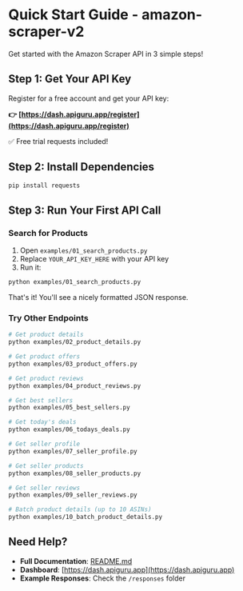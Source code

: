 # Quick Start Guide - amazon-scraper-v2

Get started with the Amazon Scraper API in 3 simple steps!

## Step 1: Get Your API Key

Register for a free account and get your API key:

**👉 [https://dash.apiguru.app/register](https://dash.apiguru.app/register)**

✅ Free trial requests included!

## Step 2: Install Dependencies

```bash
pip install requests
```

## Step 3: Run Your First API Call

### Search for Products

1. Open `examples/01_search_products.py`
2. Replace `YOUR_API_KEY_HERE` with your API key
3. Run it:

```bash
python examples/01_search_products.py
```

That's it! You'll see a nicely formatted JSON response.

### Try Other Endpoints

```bash
# Get product details
python examples/02_product_details.py

# Get product offers
python examples/03_product_offers.py

# Get product reviews
python examples/04_product_reviews.py

# Get best sellers
python examples/05_best_sellers.py

# Get today's deals
python examples/06_todays_deals.py

# Get seller profile
python examples/07_seller_profile.py

# Get seller products
python examples/08_seller_products.py

# Get seller reviews
python examples/09_seller_reviews.py

# Batch product details (up to 10 ASINs)
python examples/10_batch_product_details.py
```

## Need Help?

- **Full Documentation**: [README.md](README.md)
- **Dashboard**: [https://dash.apiguru.app](https://dash.apiguru.app)
- **Example Responses**: Check the `/responses` folder

